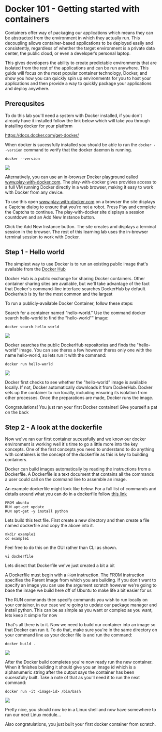 # Docker 101 - Getting started with containers

Containers offer way of packaging our applications which means they can be abstracted from the environment in which they actually run. This decoupling allows container-based applications to be deployed easily and consistently, regardless of whether the target environment is a private data center, the public cloud, or even a developer’s personal laptop. 

This gives developers the ability to create predictable environments that are isolated from the rest of the applications and can be run anywhere. This guide will focus on the most popular container technology, Docker, and show you how you can quickly spin up environments for you to host your applications and then provide a way to quickly package your applications and deploy anywhere.

## Prerequsites

To do this lab you'll need a system with Docker installed, if you don't already have it installed follow the link below which will take you through installing docker for your platform

https://docs.docker.com/get-docker/

When docker is sucessfully installed you should be able to run the ```docker --version``` command to verify that the docker daemon is running.

```
docker --version
```

![](https://github.com/sttrayno/Docker-101/blob/master/images/docker-v.gif?raw=true)


Alternatively, you can use an in-browser Docker playground called www.play-with-docker.com. The play-with-docker gives provides access to a full VM running Docker directly in a web browser, making it easy to work with Docker from any device.

To use this open www.play-with-docker.com on a browser the site displays a Captcha dialog to ensure that you're not a robot. Press Play and complete the Captcha to continue. The play-with-docker site displays a session countdown and an Add New Instance button. 

Click the Add New Instance button. The site creates and displays a terminal session in the browser. The rest of this learning lab uses the in-browser terminal session to work with Docker.

## Step 1 - Hello world

The simplest way to use Docker is to run an existing public image that's available from the [Docker Hub](hub.docker.com)

Docker Hub is a public exchange for sharing Docker containers. Other container sharing sites are available, but we'll take advantage of the fact that Docker's command-line interface searches DockerHub by default. Dockerhub is by far the most common and the largest

To run a publicly-available Docker Container, follow these steps:

Search for a container named "hello-world." Use the command docker search hello-world to find the "hello-world"" image:

```
docker search hello-world
```

![](https://github.com/sttrayno/Docker-101/blob/master/images/hello-world.gif?raw=true)

Docker searches the public DockerHub repositories and finds the "hello-world" image. You can see theres a few however theres only one with the name hello-world, so lets run it with the command:

```
docker run hello-world
```

![](https://github.com/sttrayno/Docker-101/blob/master/images/run-hello-world.gif?raw=true)


Docker first checks to see whether the "hello-world" image is available locally. If not, Docker automatically downloads it from DockerHub. Docker sets up the container to run locally, including ensuring its isolation from other processes. Once the preparations are made, Docker runs the image.

Congratulations! You just ran your first Docker container! Give yourself a pat on the back

## Step 2 -  A look at the dockerfile

Now we've ran our first container sucessfully and we know our docker environment is working well it's time to go a little more into the key concepts. One of the first concepts you need to understand to do anything with containers is the concept of the dockerfile as this is key to building containers.

Docker can build images automatically by reading the instructions from a Dockerfile. A Dockerfile is a text document that contains all the commands a user could call on the command line to assemble an image.

An example dockerfile might look like below. For a full list of commands and details around what you can do in a dockerfile follow [this link](https://docs.docker.com/engine/reference/builder/)

```
FROM ubuntu
RUN apt-get update 
RUN apt-get -y install python
````

Lets build this text file. First create a new directory and then create a file named dockerfile and copy the above into it.

```
mkdir example1
cd example1
```

Feel free to do this on the GUI rather than CLI as shown. 

```
vi dockerfile
```

Lets disect that Dockerfile we've just created a bit a bit

A Dockerfile must begin with a `FROM` instruction. The FROM instruction specifies the Parent Image from which you are building. If you don't want to specify an image you can use the argument scratch however we're going to base the image we build here off of Ubuntu to make life a bit easier for us

The RUN commands then specify commands you wish to run locally on your container, in our case we're going to update our package manager and install python. This can be as simple as you want or complex as you want, lets keep it simple for now

That's all there is to it. Now we need to build our container into an image so that Docker can run it. To do that, make sure you're in the same directory on your command line as your docker file is and run the command:

```
docker build .
```

![](https://github.com/sttrayno/Docker-101/blob/master/images/docker-build.gif?raw=true)


After the Docker build completes you're now ready run the new container.  When it finishes building it should give you an image id which is a alphanumeric string after the output says the container has been sucessfully built. Take a note of that as you'll need it to run the next command:

```
docker run -it <image-id> /bin/bash
```

![](https://github.com/sttrayno/Docker-101/blob/master/images/docker-run.gif?raw=true)

Pretty nice, you should now be in a Linux shell and now have somewhere to run our next Linux module...

Also congratulations, you just built your first docker container from scratch.

